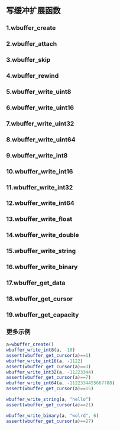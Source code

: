 ## 写缓冲扩展函数

### 1.wbuffer\_create
### 2.wbuffer\_attach
### 3.wbuffer\_skip
### 4.wbuffer\_rewind
### 5.wbuffer\_write\_uint8
### 6.wbuffer\_write\_uint16
### 7.wbuffer\_write\_uint32
### 8.wbuffer\_write\_uint64
### 9.wbuffer\_write\_int8
### 10.wbuffer\_write\_int16
### 11.wbuffer\_write\_int32
### 12.wbuffer\_write\_int64
### 13.wbuffer\_write\_float
### 14.wbuffer\_write\_double
### 15.wbuffer\_write\_string
### 16.wbuffer\_write\_binary
### 17.wbuffer\_get\_data
### 18.wbuffer\_get\_cursor
### 19.wbuffer\_get\_capacity

### 更多示例

```js
a=wbuffer_create()
wbuffer_write_int8(a, -10) 
assert(wbuffer_get_cursor(a)==1)
wbuffer_write_int16(a, -1122) 
assert(wbuffer_get_cursor(a)==3)
wbuffer_write_int32(a, -11223344) 
assert(wbuffer_get_cursor(a)==7)
wbuffer_write_int64(a, -1122334455667788)
assert(wbuffer_get_cursor(a)==15)

wbuffer_write_string(a, "hello")
assert(wbuffer_get_cursor(a)==21)

wbuffer_write_binary(a, "wolrd", 6)
assert(wbuffer_get_cursor(a)==27)
```

